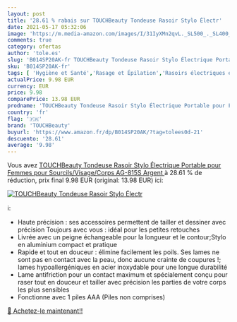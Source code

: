```yaml
---
layout: post
title: '28.61 % rabais sur TOUCHBeauty Tondeuse Rasoir Stylo Électr'
date: 2021-05-17 05:32:06
image: 'https://m.media-amazon.com/images/I/31IyXMn2qvL._SL500_._SL400_.jpg'
comments: true
category: ofertas
author: 'tole.es'
slug: 'B014SP20AK-fr TOUCHBeauty Tondeuse Rasoir Stylo Électrique Portable pour...'
sku: 'B014SP20AK-fr'
tags: [ 'Hygiène et Santé','Rasage et Épilation','Rasoirs électriques et accessoires','Rasoirs électriques femme','touchbeauty', ]
actualPrice: 9.98 EUR
currency: EUR
price: 9.98
comparePrice: 13.98 EUR
prodname: 'TOUCHBeauty Tondeuse Rasoir Stylo Électrique Portable pour Femmes pour Sourcils/Visage/Corps AG-815S Argent '
country: 'fr'
flag: '🇫🇷'
brand: 'TOUCHBeauty'
buyurl: 'https://www.amazon.fr/dp/B014SP20AK/?tag=tolees0d-21'
descuento: '28.61'
average: '9.98'
---
```


Vous avez [TOUCHBeauty Tondeuse Rasoir Stylo Électrique Portable pour Femmes pour Sourcils/Visage/Corps AG-815S Argent ](https://www.amazon.fr/dp/B014SP20AK/?tag=tolees0d-21)  à  28.61 % de réduction, prix final  9.98 EUR (original: 13.98 EUR) ici:

[![TOUCHBeauty Tondeuse Rasoir Stylo Électr](https://m.media-amazon.com/images/I/31IyXMn2qvL._SL500_._SL400_.jpg)](https://www.amazon.fr/dp/B014SP20AK/?tag=tolees0d-21)

ℹ️:

- Haute précision : ses accessoires permettent de tailler et dessiner avec précision Toujours avec vous : idéal pour les petites retouches
- Livrée avec un peigne échangeable pour la longueur et le contour;Stylo en aluminium compact et pratique
- Rapide et tout en douceur : élimine facilement les poils. Ses lames ne sont pas en contact avec la peau, donc aucune crainte de coupures !; lames hypoallergéniques en acier inoxydable pour une longue durabilité
- Lame antifriction pour un contact maximum et spécialement conçu pour raser tout en douceur et tailler avec précision les parties de votre corps les plus sensibles
- Fonctionne avec 1 piles AAA (Piles non comprises)

[🛒 Achetez-le maintenant!!](https://www.amazon.fr/dp/B014SP20AK/?tag=tolees0d-21)
